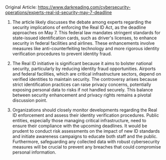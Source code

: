 Original Article: https://www.darkreading.com/cybersecurity-operations/experts-real-id-security-may-7-deadline

1) The article likely discusses the debate among experts regarding the security implications of enforcing the Real ID Act, as the deadline approaches on May 7. This federal law mandates stringent standards for state-issued identification cards, such as driver's licenses, to enhance security in federal facilities and airlines. These enhancements involve measures like anti-counterfeiting technology and more rigorous identity verification procedures to prevent identity fraud.

2) The Real ID initiative is significant because it aims to bolster national security, particularly by reducing identity fraud opportunities. Airports and federal facilities, which are critical infrastructure sectors, depend on verified identities to maintain security. The controversy arises because strict identification practices can raise privacy concerns, potentially exposing personal data to risks if not handled securely. This balance between security enhancement and privacy rights remains a pivotal discussion point.

3) Organizations should closely monitor developments regarding the Real ID enforcement and assess their identity verification procedures. Public entities, especially those managing critical infrastructure, need to ensure their compliance with the upcoming deadlines. It would be prudent to conduct risk assessments on the impact of new ID standards and initiate awareness campaigns to educate both staff and the public. Furthermore, safeguarding any collected data with robust cybersecurity measures will be crucial to prevent any breaches that could compromise personal information.